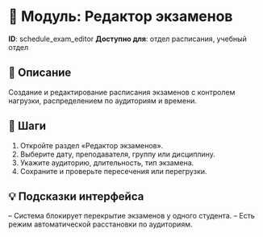 # 📘 Модуль: Редактор экзаменов
**ID**: schedule_exam_editor
**Доступно для**: отдел расписания, учебный отдел

## 📝 Описание
Создание и редактирование расписания экзаменов с контролем нагрузки, распределением по аудиториям и времени.

## 🩜 Шаги
1. Откройте раздел «Редактор экзаменов».
2. Выберите дату, преподавателя, группу или дисциплину.
3. Укажите аудиторию, длительность, тип экзамена.
4. Сохраните и проверьте пересечения или перегрузки.

## 💡 Подсказки интерфейса
– Система блокирует перекрытие экзаменов у одного студента.
– Есть режим автоматической расстановки по аудиториям.
